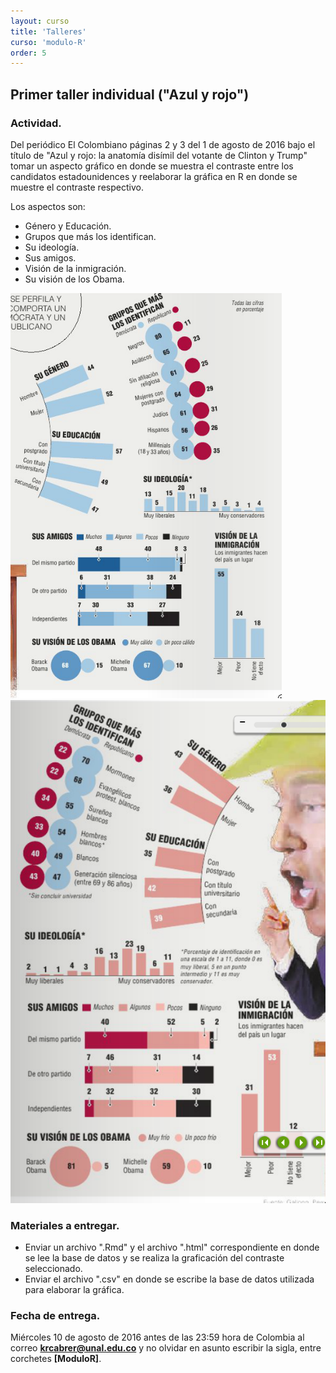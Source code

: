 ```yaml
---
layout: curso
title: 'Talleres'
curso: 'modulo-R'
order: 5
---
```


## Primer taller individual ("Azul y rojo")

### Actividad.

Del periódico El Colombiano páginas 2 y 3 del 1 de agosto de 2016 bajo el título de
"Azul y rojo: la anatomía disímil del votante de Clinton y Trump" tomar
un aspecto gráfico en donde se muestra el contraste entre los
candidatos estadounidences y reelaborar la gráfica en R en donde se
muestre el contraste respectivo.

Los aspectos son:

 - Género y Educación.
 - Grupos que más los identifican.
 - Su ideología.
 - Sus amigos.
 - Visión de la inmigración.
 - Su visión de los Obama.

![Clinton](./figs/hillary.png)
![Trump](./figs/trump.png)

### Materiales a entregar.
  - Enviar un archivo ".Rmd" y el archivo ".html" correspondiente en
    donde se lee la base de datos y se realiza la graficación del contraste
    seleccionado.
  - Enviar el archivo ".csv" en donde se escribe la base de datos utilizada
    para elaborar la gráfica.

### Fecha de entrega.

   Miércoles 10 de agosto de 2016 antes de las 23:59 hora de Colombia al
   correo **krcabrer@unal.edu.co** y no olvidar en asunto escribir la sigla,
   entre corchetes **[ModuloR]**.
